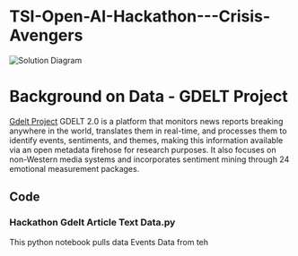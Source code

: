 # TSI-Open-AI-Hackathon---Crisis-Avengers

![Solution Diagram](https://raw.githubusercontent.com/tferguson14/TSI-Open-AI-Hackathon---Crisis-Avengers/main/solution%20diagram.png)

# Background on Data - GDELT Project

[Gdelt Project](https://www.gdeltproject.org/)
GDELT 2.0 is a platform that monitors news reports breaking anywhere in the world, translates them in real-time, and processes them to identify events, sentiments, and themes, making this information available via an open metadata firehose for research purposes. It also focuses on non-Western media systems and incorporates sentiment mining through 24 emotional measurement packages.




## Code

### Hackathon Gdelt Article Text Data.py 

This python notebook pulls data Events Data from teh 
